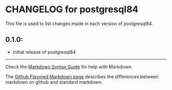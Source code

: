 # CHANGELOG for postgresql84

This file is used to list changes made in each version of postgresql84.

## 0.1.0:

* Initial release of postgresql84

- - - 
Check the [Markdown Syntax Guide](http://daringfireball.net/projects/markdown/syntax) for help with Markdown.

The [Github Flavored Markdown page](http://github.github.com/github-flavored-markdown/) describes the differences between markdown on github and standard markdown.
